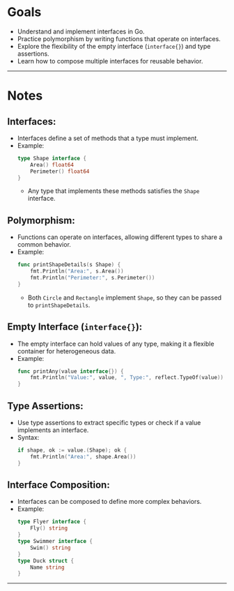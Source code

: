 # Goals

- Understand and implement interfaces in Go.
- Practice polymorphism by writing functions that operate on interfaces.
- Explore the flexibility of the empty interface (`interface{}`) and type assertions.
- Learn how to compose multiple interfaces for reusable behavior.

---

# Notes

## Interfaces:
- Interfaces define a set of methods that a type must implement.
- Example:
  ```go
  type Shape interface {
      Area() float64
      Perimeter() float64
  }
  ```
  - Any type that implements these methods satisfies the `Shape` interface.

## Polymorphism:
- Functions can operate on interfaces, allowing different types to share a common behavior.
- Example:
  ```go
  func printShapeDetails(s Shape) {
      fmt.Println("Area:", s.Area())
      fmt.Println("Perimeter:", s.Perimeter())
  }
  ```
  - Both `Circle` and `Rectangle` implement `Shape`, so they can be passed to `printShapeDetails`.

## Empty Interface (`interface{}`):
- The empty interface can hold values of any type, making it a flexible container for heterogeneous data.
- Example:
  ```go
  func printAny(value interface{}) {
      fmt.Println("Value:", value, ", Type:", reflect.TypeOf(value))
  }
  ```

## Type Assertions:
- Use type assertions to extract specific types or check if a value implements an interface.
- Syntax:
  ```go
  if shape, ok := value.(Shape); ok {
      fmt.Println("Area:", shape.Area())
  }
  ```

## Interface Composition:
- Interfaces can be composed to define more complex behaviors.
- Example:
  ```go
  type Flyer interface {
      Fly() string
  }
  type Swimmer interface {
      Swim() string
  }
  type Duck struct {
      Name string
  }
  ```

---
